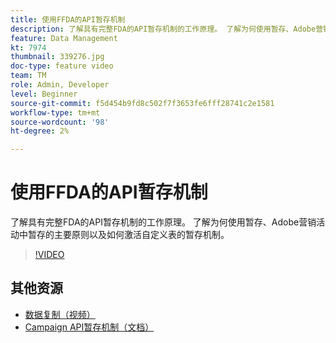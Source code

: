 ```yaml
---
title: 使用FFDA的API暂存机制
description: 了解具有完整FDA的API暂存机制的工作原理。 了解为何使用暂存、Adobe营销活动中暂存的主要原则以及如何激活自定义表的暂存机制。
feature: Data Management
kt: 7974
thumbnail: 339276.jpg
doc-type: feature video
team: TM
role: Admin, Developer
level: Beginner
source-git-commit: f5d454b9fd8c502f7f3653fe6fff28741c2e1581
workflow-type: tm+mt
source-wordcount: '98'
ht-degree: 2%

---
```


# 使用FFDA的API暂存机制

了解具有完整FDA的API暂存机制的工作原理。 了解为何使用暂存、Adobe营销活动中暂存的主要原则以及如何激活自定义表的暂存机制。

>[!VIDEO](https://video.tv.adobe.com/v/339276?quality=12)

## 其他资源

* [数据复制（视频）](/help/data-management/data-replication.md)
* [Campaign API暂存机制（文档）](https://experienceleague.adobe.com/docs/campaign/campaign-v8/architecture/api/staging.html?lang=en)
